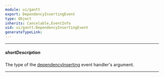 ```yaml
---
module: ui/gantt
export: DependencyInsertingEvent
type: Object
inherits: Cancelable,EventInfo
uid: ui/gantt:DependencyInsertingEvent
generateTypeLink: 
---
```

---
##### shortDescription
The type of the [dependencyInserting]({basewidgetpath}/Events/#dependencyInserting) event handler's argument.

---
<!-- Description goes here -->